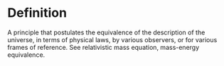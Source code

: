 # Definition

A principle that postulates the equivalence of the description of the
universe, in terms of physical laws, by various observers, or for
various frames of reference. See relativistic mass equation, mass-energy
equivalence.
